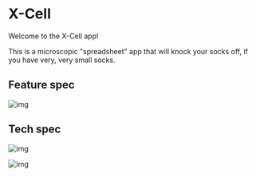 # X-Cell

Welcome to the X-Cell app!

This is a microscopic "spreadsheet" app that will knock your socks off, if you have very, very small socks.

## Feature spec

![img](http://i.imgur.com/FK38VUZh.jpg)

## Tech spec

![img](http://i.imgur.com/bOiihOCl.jpg)

![img](http://i.imgur.com/9DBgLu3l.jpg)